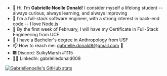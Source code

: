 - 👋 Hi, I’m <b>Gabrielle Noelle Donald</b>! I consider myself a lifelong student -- always curious, always learning, and always improving
- 👀 I’m a full-stack software engineer, with a strong interest in back-end code -- I love Node.js
- 👾 By the first week of February, I will have my Certificate in Full-Stack Engineering from UCF
- 💯 I have a Bachelor's degree in Anthropology from USF
- 📫 How to reach me: gabrielle.donald8@gmail.com 📨
- 🎆 Discord: SulkyMarsh #1115
- 👩‍💻 LinkedIn: gabrielledonald008

[![Gabriellenoelle's GitHub stats](https://github-readme-stats.vercel.app/api?username=gabriellenoelle)](https://github.com/anuraghazra/github-readme-stats)



<!---
gabriellenoelle/gabriellenoelle is a ✨ special ✨ repository because its `README.md` (this file) appears on your GitHub profile.
You can click the Preview link to take a look at your changes.
--->
